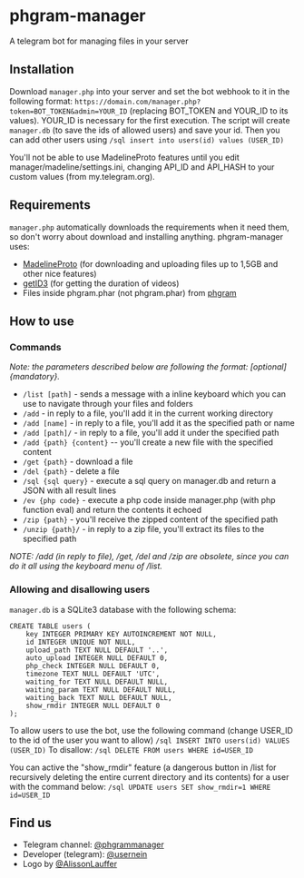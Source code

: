 # phgram-manager
A telegram bot for managing files in your server

## Installation
Download `manager.php` into your server and set the bot webhook to it in the following format: `https://domain.com/manager.php?token=BOT_TOKEN&admin=YOUR_ID` (replacing BOT\_TOKEN and YOUR\_ID to its values).
YOUR\_ID is necessary for the first execution. The script will create `manager.db` (to save the ids of allowed users) and save your id. Then you can add other users using `/sql insert into users(id) values (USER_ID)`

You'll not be able to use MadelineProto features until you edit manager/madeline/settings.ini, changing API\_ID and API\_HASH to your custom values (from my.telegram.org).

## Requirements
`manager.php` automatically downloads the requirements when it need them, so don't worry about download and installing anything. phgram-manager uses:
- [MadelineProto](https://github.com/danog/MadelineProto) (for downloading and uploading files up to 1,5GB and other nice features)
- [getID3](https://github.com/JamesHeinrich/getID3) (for getting the duration of videos)
- Files inside phgram.phar (not phgram.phar) from [phgram](https://github.com/usernein/phgram)

## How to use
### Commands
_Note: the parameters described below are following the format: [optional] {mandatory}._

 * `/list [path]` - sends a message with a inline keyboard which you can use to navigate through your files and folders
 * `/add` - in reply to a file, you'll add it in the current working directory
 * `/add [name]` - in reply to a file, you'll add it as the specified path or name
 * `/add [path]/` - in reply to a file, you'll add it under the specified path
 * `/add {path} {content}` -- you'll create a new file with the specified content
 * `/get {path}` - download a file
 * `/del {path}` - delete a file
 * `/sql {sql query}` - execute a sql query on manager.db and return a JSON with all result lines
 * `/ev {php code}` - execute a php code inside manager.php (with php function eval) and return the contents it echoed
 * `/zip {path}` - you'll receive the zipped content of the specified path
 * `/unzip {path}/` - in reply to a zip file, you'll extract its files to the specified path

_NOTE: /add (in reply to file), /get, /del and /zip are obsolete, since you can do it all using the keyboard menu of /list._

### Allowing and disallowing users
`manager.db` is a SQLite3 database with the following schema:
```
CREATE TABLE users (
    key INTEGER PRIMARY KEY AUTOINCREMENT NOT NULL,
    id INTEGER UNIQUE NOT NULL,
    upload_path TEXT NULL DEFAULT '..',
    auto_upload INTEGER NULL DEFAULT 0,
    php_check INTEGER NULL DEFAULT 0,
    timezone TEXT NULL DEFAULT 'UTC',
    waiting_for TEXT NULL DEFAULT NULL,
    waiting_param TEXT NULL DEFAULT NULL,
    waiting_back TEXT NULL DEFAULT NULL,
	show_rmdir INTEGER NULL DEFAULT 0
);
```

To allow users to use the bot, use the following command (change USER\_ID to the id of the user you want to allow)
`/sql INSERT INTO users(id) VALUES (USER_ID)`
To disallow:
`/sql DELETE FROM users WHERE id=USER_ID`

You can active the "show_rmdir" feature (a dangerous button in /list for recursively deleting the entire current directory and its contents) for a user with the command below:
`/sql UPDATE users SET show_rmdir=1 WHERE id=USER_ID`

## Find us
* Telegram channel: [@phgrammanager](https://t.me/phgrammanager)
* Developer (telegram): [@usernein](https://t.me/usernein)
* Logo by [@AlissonLauffer](https://t.me/AlissonLauffer)